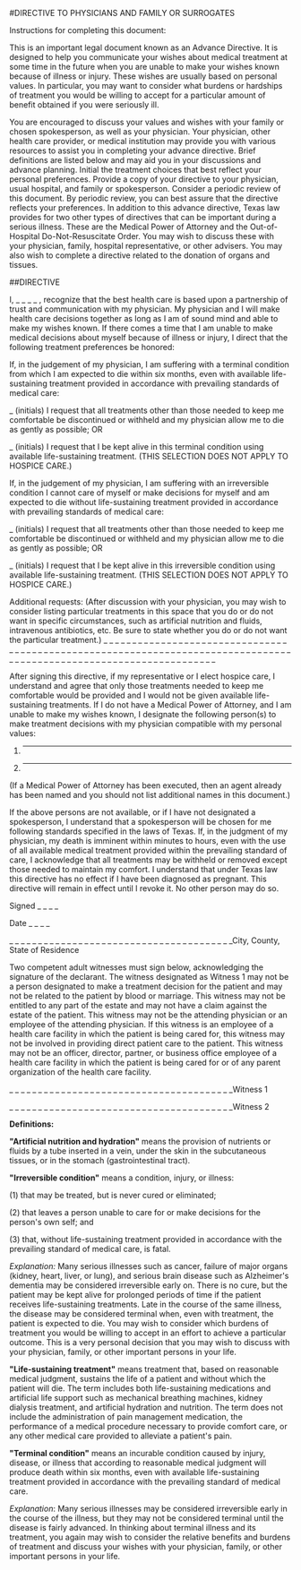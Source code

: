 #DIRECTIVE TO PHYSICIANS AND FAMILY OR SURROGATES

Instructions for completing this document:

This is an important legal document known as an Advance Directive. It is designed to help you communicate your wishes about medical treatment at some time in the future when you are unable to make your wishes known because of illness or injury. These wishes are usually based on personal values. In particular, you may want to consider what burdens or hardships of treatment you would be willing to accept for a particular amount of benefit obtained if you were seriously ill.

You are encouraged to discuss your values and wishes with your family or chosen spokesperson, as well as your physician. Your physician, other health care provider, or medical institution may provide you with various resources to assist you in completing your advance directive. Brief definitions are listed below and may aid you in your discussions and advance planning. Initial the treatment choices that best reflect your personal preferences. Provide a copy of your directive to your physician, usual hospital, and family or spokesperson. Consider a periodic review of this document. By periodic review, you can best assure that the directive reflects your preferences.
In addition to this advance directive, Texas law provides for two other types of directives that can be important during a serious illness. These are the Medical Power of Attorney and the Out-of-Hospital Do-Not-Resuscitate Order. You may wish to discuss these with your physician, family, hospital representative, or other advisers. You may also wish to complete a directive related to the donation of organs and tissues.
 

##DIRECTIVE

I,  _ _ _ _  , recognize that the best health care is based upon a partnership of trust and communication with my physician. My physician and I will make health care decisions together as long as I am of sound mind and able to make my wishes known. If there comes a time that I am unable to make medical decisions about myself because of illness or injury, I direct that the following treatment preferences be honored:

If, in the judgement of my physician, I am suffering with a terminal condition from which I am expected to die within six months, even with available life-sustaining treatment provided in accordance with prevailing standards of medical care:

_   (initials) I request that all treatments other than those needed to keep me comfortable be discontinued or withheld and my physician allow me to die as gently as possible; OR

_   (initials) I request that I be kept alive in this terminal condition using available life-sustaining treatment. (THIS SELECTION DOES NOT APPLY TO HOSPICE CARE.)

If, in the judgement of my physician, I am suffering with an irreversible condition I cannot care of myself or make decisions for myself and am expected to die without life-sustaining treatment provided in accordance with prevailing standards of medical care:

_   (initials) I request that all treatments other than those needed to keep me comfortable be discontinued or withheld and my physician allow me to die as gently as possible; OR

_   (initials) I request that I be kept alive in this irreversible condition using available life-sustaining treatment. (THIS SELECTION DOES NOT APPLY TO HOSPICE CARE.)

Additional requests: (After discussion with your physician, you may wish to consider listing particular treatments in this space that you do or do not want in specific circumstances, such as artificial nutrition and fluids, intravenous antibiotics, etc. Be sure to state whether you do or do not want the particular treatment.) _ _ _ _ _ _ _ _ _ _ _ _ _ _ _ _ _ _ _ _ _ _ _ _ _ _ _ _ _ _ _ _ _ _ _ _ _ _ _ _ _ _ _ _ _ _ _ _ _ _ _ _ _ _ _ _ _ _ _ _ _ _ _ _ _ _ _ _ _ _ _ _ _ _ _ _ _ _ _ _ _ _ _ _ _ _ _ _ _ _ _ _ _ _ _ _ _ _ _ _ _ _ _ _ _ _ _ _ _ _ _ _ _ _ _ _ _ 

After signing this directive, if my representative or I elect hospice care, I understand and agree that only those treatments needed to keep me comfortable would be provided and I would not be given available life-sustaining treatments.
If I do not have a Medical Power of Attorney, and I am unable to make my wishes known, I designate the following person(s) to make treatment decisions with my physician compatible with my personal values:

1)  _ _ _ _

2)  _ _ _ _ 

(If a Medical Power of Attorney has been executed, then an agent already has been named and you should not list additional names in this document.)

If the above persons are not available, or if I have not designated a spokesperson, I understand that a spokesperson will be chosen for me following standards specified in the laws of Texas. If, in the judgment of my physician, my death is imminent within minutes to hours, even with the use of all available medical treatment provided within the prevailing standard of care, I acknowledge that all treatments may be withheld or removed except those needed to maintain my comfort. I understand that under Texas law this directive has no effect if I have been diagnosed as pregnant. This directive will remain in effect until I revoke it. No other person may do so.

Signed	 _ _ _ _

Date   _ _ _ _

_ _ _ _ _ _ _ _ _ _ _ _ _ _ _ _ _ _ _ _ _ _ _ _ _ _ _ _ _ _ _ _ _ _ _ _ _ _ _City, County, State of Residence

Two competent adult witnesses must sign below, acknowledging the signature of the declarant. The witness designated as Witness 1 may not be a person designated to make a treatment decision for the patient and may not be related to the patient by blood or marriage. This witness may not be entitled to any part of the estate and may not have a claim against the estate of the patient. This witness may not be the attending physician or an employee of the attending physician. If this witness is an employee of a health care facility in which the patient is being cared for, this witness may not be involved in providing direct patient care to the patient. This witness may not be an officer, director, partner, or business office employee of a health care facility in which the patient is being cared for or of any parent organization of the health care facility.

_ _ _ _ _ _ _ _ _ _ _ _ _ _ _ _ _ _ _ _ _ _ _ _ _ _ _ _ _ _ _ _ _ _ _ _ _ _ _Witness 1

_ _ _ _ _ _ _ _ _ _ _ _ _ _ _ _ _ _ _ _ _ _ _ _ _ _ _ _ _ _ _ _ _ _ _ _ _ _ _Witness 2


**Definitions:**

**"Artificial nutrition and hydration"** means the provision of nutrients or fluids by a tube inserted in a vein, under the skin in the subcutaneous tissues, or in the stomach (gastrointestinal tract).

**"Irreversible condition"** means a condition, injury, or illness:

(1)	that may be treated, but is never cured or eliminated;

(2)	that leaves a person unable to care for or make decisions for the person's own self; and

(3)	that, without life-sustaining treatment provided in accordance with the prevailing standard of medical care, is fatal.

*Explanation:* Many serious illnesses such as cancer, failure of major organs (kidney, heart, liver, or lung), and serious brain disease such as Alzheimer's dementia may be considered irreversible early on. There is no cure, but the patient may be kept alive for prolonged periods of time if the patient receives life-sustaining treatments. Late in the course of the same illness, the disease may be considered terminal when, even with treatment, the patient is expected to die. You may wish to consider which burdens of treatment you would be willing to accept in an effort to achieve a particular outcome. This is a very personal decision that you may wish to discuss with your physician, family, or other important persons in your life.

**"Life-sustaining treatment"** means treatment that, based on reasonable medical judgment, sustains the life of a patient and without which the patient will die. The term includes both life-sustaining medications and artificial life support such as mechanical breathing machines, kidney dialysis treatment, and artificial hydration and nutrition. The term does not include the administration of pain management medication, the performance of a medical procedure necessary to provide comfort care, or any other medical care provided to alleviate a patient's pain.

**"Terminal condition"** means an incurable condition caused by injury, disease, or illness that according to reasonable medical judgment will produce death within six months, even with available life-sustaining treatment provided in accordance with the prevailing standard of medical care.

*Explanation*: Many serious illnesses may be considered irreversible early in the course of the illness, but they may not be considered terminal until the disease is fairly advanced. In thinking about terminal illness and its treatment, you again may wish to consider the relative benefits and burdens of treatment and discuss your wishes with your physician, family, or other important persons in your life.

